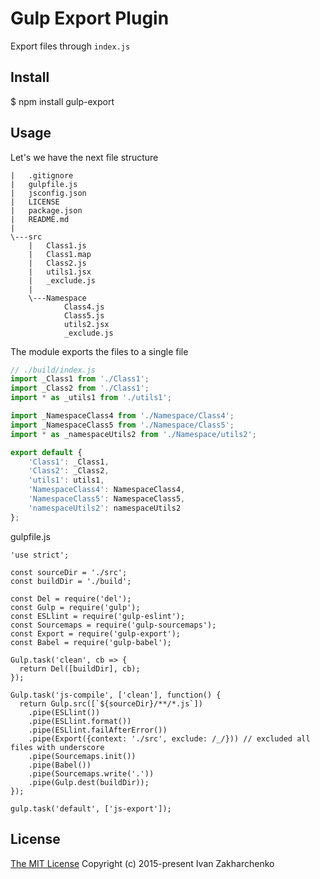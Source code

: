 # Gulp Export Plugin

Export files through `index.js`

## Install
 $ npm install gulp-export

## Usage

Let's we have the next file structure
```
|   .gitignore
|   gulpfile.js
|   jsconfig.json
|   LICENSE
|   package.json
|   README.md
|
\---src
    |   Class1.js
    |   Class1.map
    |   Class2.js
    |   utils1.jsx
    |   _exclude.js
    |
    \---Namespace
            Class4.js
            Class5.js
            utils2.jsx
            _exclude.js
```
The module exports the files to a single file
``` javascript
// ./build/index.js
import _Class1 from './Class1';
import _Class2 from './Class1';
import * as _utils1 from './utils1';

import _NamespaceClass4 from './Namespace/Class4';
import _NamespaceClass5 from './Namespace/Class5';
import * as _namespaceUtils2 from './Namespace/utils2';

export default {
    'Class1': _Class1,
    'Class2': _Class2,
    'utils1': utils1,
    'NamespaceClass4': NamespaceClass4,
    'NamespaceClass5': NamespaceClass5,
    'namespaceUtils2': namespaceUtils2
};
```
gulpfile.js
```
'use strict';

const sourceDir = './src';
const buildDir = './build';

const Del = require('del');
const Gulp = require('gulp');
const ESLlint = require('gulp-eslint');
const Sourcemaps = require('gulp-sourcemaps');
const Export = require('gulp-export');
const Babel = require('gulp-babel');

Gulp.task('clean', cb => {
  return Del([buildDir], cb);
});

Gulp.task('js-compile', ['clean'], function() {
  return Gulp.src([`${sourceDir}/**/*.js`])
    .pipe(ESLlint())
    .pipe(ESLlint.format())
    .pipe(ESLlint.failAfterError())
    .pipe(Export({context: './src', exclude: /_/})) // excluded all files with underscore
    .pipe(Sourcemaps.init())
    .pipe(Babel())
    .pipe(Sourcemaps.write('.'))
    .pipe(Gulp.dest(buildDir));
});

gulp.task('default', ['js-export']);
```

## License
[The MIT License](http://opensource.org/licenses/MIT)
Copyright (c) 2015-present Ivan Zakharchenko